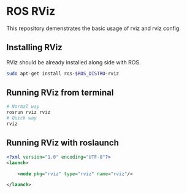 # ROS RViz

This repository demenstrates the basic usage of rviz and rviz config.

## Installing RViz

RViz should be already installed along side with ROS.

```bash
sudo apt-get install ros-$ROS_DISTRO-rviz
```

## Running RViz from terminal

```bash
# Normal way
rosrun rviz rviz
# Quick way
rviz
```

## Running RViz with roslaunch
```xml
<?xml version="1.0" encoding="UTF-8"?>
<launch>

    <node pkg="rviz" type="rviz" name="rviz"/>

</launch>
```
